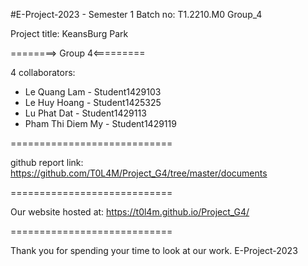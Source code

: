 
#E-Project-2023 - Semester 1
Batch no: T1.2210.M0
Group_4


Project title: KeansBurg Park

========> Group 4<=========

4 collaborators:

 - Le Quang Lam - Student1429103
 - Le Huy Hoang - Student1425325
 - Lu Phat Dat - Student1429113
 - Pham Thi Diem My - Student1429119

============================

github report link: https://github.com/T0L4M/Project_G4/tree/master/documents

============================

Our website hosted at: https://t0l4m.github.io/Project_G4/

============================

Thank you for spending your time to look at our work. 
E-Project-2023
